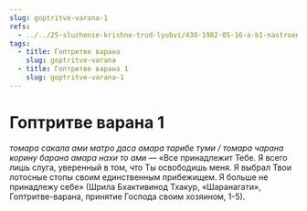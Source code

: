 ```yaml
---
slug: goptritve-varana-1
refs:
  - ../../25-sluzhenie-krishne-trud-lyubvi/430-1982-05-16-a-b1-nastroenie-sluzheniya-osnova-progressa-v-soznanii-krishny.md
tags:
  - title: Гоптритве варана
    slug: goptritve-varana
  - title: Гоптритве варана 1
    slug: goptritve-varana-1
---
```


# Гоптритве варана 1

*томара сакала ами матро даса амара тарибе туми / томара чарана корину барана амара нахи то ами* — «Все принадлежит Тебе. Я всего лишь слуга, уверенный в том, что Ты освободишь меня. Я выбрал Твои лотосные стопы своим единственным прибежищем. Я больше не принадлежу себе» (Шрила Бхактивинод Тхакур, «Шаранагати», Гоптритве-варана, принятие Господа своим хозяином, 1-5).

